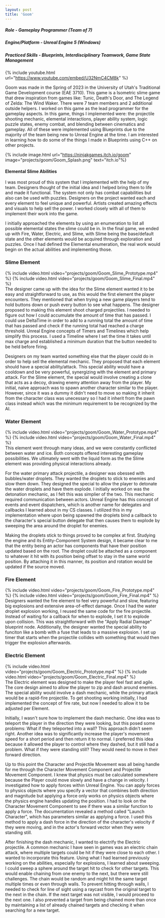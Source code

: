 ```yaml
---
layout: post
title: 'Goom'
---
```


##### Role - Gameplay Programmer (Team of 7)
##### Engine/Platform - Unreal Engine 5 (Windows)
##### Practiced Skills - Blueprints, Interdisciplinary Teamwork, Game State Management

{% include youtube.html url="https://www.youtube.com/embed/U32NmC4CM8k" %}

Goom was made in the Spring of 2023 in the University of Utah's Traditional Game Development course (EAE 3710). This game is a Isometric slime game that drew inspiration from games like: Tunic, Death's Door, and The Legend of Zelda: The Wind Waker. There were 7 team members and 2 additional outside helpers. I worked on this game as the lead programmer for the gameplay aspects. In this game, things I implemented were: the projectile shooting mechanic, elemental interactions, player ability system, logic puzzle states, enemy combat, and blending between cinematics and gameplay. All of these were implemented using Blueprints due to the majority of the team being new to Unreal Engine at the time. I am interested in learning how to do some of the things I made in Blueprints using C++ on other projects.

{% include image.html url="https://ninjakgames.itch.io/goom" image="projects/goom/Goom_Splash.png" text="itch.io"%}

#### Elemental Slime Abilities
I was most proud of this system that I implemented with the help of my team. Designers thought of the initial idea and I helped bring them to life and made it functional. The system not only has combat capabilities but also can be used with puzzles. Designers on the project wanted each and every element to feel unique and powerful. Artists created amazing effects and visuals to help sell the power. I worked closely with all of them to implement their work into the game.

I initially approached the elements by using an enumeration to list all possible elemental states the slime could be in. In the final game, we ended up with Fire, Water, Electric, and Slime, with Slime being the base/default state and the other elements would be acquired through exploration and puzzles. Once I had defined the Elemental enumeration, the real work would begin on the actual abilities and implementing those.

### Slime Element
<div style="display: flex;">
{% include video.html video="projects/goom/Goom_Slime_Prototype.mp4" %}
{% include video.html video="projects/goom/Goom_Slime_Final.mp4" %}
</div>
The designer came up with the idea for the Slime element wanted it to be easy and straightforward to use, as this would the first element the player encounters. They mentioned that when trying a new game players tend to hold buttons down or push every button to see what happens. The designer proposed to making this element shoot charged projectiles. I needed to figure out how I could accumulate the amount of time that has passed. I could use DeltaTime in order to add to a running total the amount of time that has passed and check if the running total had reached a charge threshold. Unreal Engine concepts of Timers and Timelines which help simplify this process. I used a Timeline where I set the time it takes until max charge and established a minimum duration that the button needed to be held before firing.

Designers on my team wanted something else that the player could do in order to help sell the elemental mechanic. They proposed that each element should have a special ability/attack. This special ability would have a cooldown and be very powerful, synergizing with the element and primary attack. For the Slime element, the special would involve creating a clone that acts as a decoy, drawing enemy attention away from the player. My initial, naive approach was to spawn another character similar to the player. However, since it was a dummy it didn't need to move so making it inherit from the character class was unecessary so I had it inherit from the pawn class instead which was the minimum requirement to be recognized by the AI.

### Water Element
<div style="display: flex;">
{% include video.html video="projects/goom/Goom_Water_Prototype.mp4" %}
{% include video.html video="projects/goom/Goom_Water_Final.mp4" %}
</div>
This element went through many ideas, and we were constantly conflicted between water and ice. Both concepts offered interesting gameplay possibilities. We ultimately went with the liquid form as the the Slime element was providing physical interactions already.

For the water primary attack projectile, a designer was obessed with bubbles/water droplets. They wanted the droplets to stick to enemies and slow them down. They designed the special to allow the player to detonate the water droplets and have them explode. I initially worked on was the detonation mechanic, as I felt this was simplier of the two. This mechanic required communication between actors. Unreal Engine has this concept of events and event dispatchers, which is another name for delegates and callbacks I learned about in my CS classes. I utilized this in my implementation where upon being spawned the droplets bind a callback to the character's special button delegate that then causes them to explode by sweeping the area around the droplet for enemies.

Making the droplets stick to things proved to be complex at first. Studying the engine and its Entity-Component System design, it became clear to me that the entity being an actor has components that have their position updated based on the root. The droplet could be attached as a component to whatever it hit with its position being offset to stay in the same world position. By attaching it in this manner, its position and rotation would be updated if the source moved.

### Fire Element
<div style="display: flex;">
{% include video.html video="projects/goom/Goom_Fire_Prototype.mp4" %}
{% include video.html video="projects/goom/Goom_Fire_Final.mp4" %}
</div>
Designers wanted the fire element to feel very powerful and slow, featuring big explosions and extensive area-of-effect damage. Once I had the water droplet explosion working, I reused the same code for the fire projectile. Instead of waiting for a callback for when to explode, I set it to explode upon collision. This was straightforward with the "Apply Radial Damage" blueprint node. Additionally, the designer wanted the special ability to funciton like a bomb with a fuse that leads to a massive explosion. I set up timer that starts when the projectile collides with something that would then trigger the explosion afterwards.

### Electric Element
<div style="display: flex;">
{% include video.html video="projects/goom/Goom_Electric_Prototype.mp4" %}
{% include video.html video="projects/goom/Goom_Electric_Final.mp4" %}
</div>
The Electric element was designed to make the player feel fast and agile. The core design aimed to allow the player to zip and dash around enemies. The special ability would involve a dash mechanic, while the primary attack would be a rapid-fire projectile. To get shooting working initially, I had implemented the concept of fire rate, but now I needed to allow it to be adjusted per Element.

Initially, I wasn't sure how to implement the dash mechanic. One idea was to teleport the player in the direction they were looking, but this posed some problems: What if they teleported into a wall? This approach didn't seem right. Another idea was to significantly increase the player's movement speed for a short period and then return it to normal. I preferred this idea because it allowed the player to control where they dashed, but it still had a problem. What if they were standing still? They would need to move in their forward direction.

Up to this point the Character and Projectile Movement was all being handle for me through the Character Movement Component and Projectile Movement Component. I knew that physics must be calculated somewhere because the Player could move slowly and have a change in velocity. I investigated how to apply forces within Unreal Engine. You can apply forces to physics objects where you specify a vector that combines both direction and magnitude but applying a force only works on physics objects where the physics engine handles updating the position. I had to look on the Character Movement Component to see if there was a similar function to apply a force. The documentation revealed a method called "Launch Character", which has parameters similar as applying a force. I used this method to apply a dash force in the direction of the character's velocity if they were moving, and in the actor's forward vector when they were standing still.

After finishing the dash mechanic, I wanted to electrify the Electric projectile. A common mechanic I have seen in games was an electric chain attack, where multiple targets could be hit if they were close to each other. I wanted to incorporate this feature. Using what I had learned previously working on the abilities, especially for explosions, I learned about sweeping. I could sweep a sphere around the target hit to check for other targets. This would enable chaining from one enemy to the next, but there were still challenges. The chain would be random and might hit the same target multiple times or even through walls. To prevent hitting through walls, I needed to check for line of sight using a raycast from the original target to the next in the chain. If the next target was not visible, I would proceed to the next one. I also prevented a target from being chained more than once by maintaining a list of already chained targets and checking it when searching for a new target.